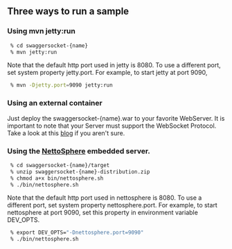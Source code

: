 ## Three ways to run a sample

### Using mvn jetty:run

```bash
 % cd swaggersocket-{name}
 % mvn jetty:run
 ```

Note that the default http port used in jetty is 8080. To use a different port, set system property
jetty.port. For example, to start jetty at port 9090,

```bash
 % mvn -Djetty.port=9090 jetty:run
 ```

 ### Using an external container

 Just deploy the swaggersocket-{name}.war to your favorite WebServer. It is important to note that your Server must support the WebSocket Protocol. Take a look at this [blog](http://jfarcand.wordpress.com/2012/04/19/websockets-or-comet-or-both-whats-supported-in-the-java-ee-land/) if you aren't sure.

 ### Using the [NettoSphere](https://github.com/Atmosphere/nettosphere) embedded server.

 ```bash
  % cd swaggersocket-{name}/target
  % unzip swaggersocket-{name}-distribution.zip
  % chmod a+x bin/nettosphere.sh
  % ./bin/nettosphere.sh
```

Note that the default http port used in nettosphere is 8080. To use a different port, set system property
nettosphere.port. For example, to start nettosphere at port 9090, set this property in
environment variable DEV_OPTS.

 ```bash
  % export DEV_OPTS="-Dnettosphere.port=9090"
  % ./bin/nettosphere.sh
```
